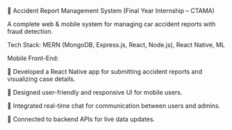 🚗 Accident Report Management System (Final Year Internship – CTAMA)

A complete web & mobile system for managing car accident reports with fraud detection.

Tech Stack: MERN (MongoDB, Express.js, React, Node.js), React Native, ML

Mobile Front-End:

📱 Developed a React Native app for submitting accident reports and visualizing case details.

🎨 Designed user-friendly and responsive UI for mobile users.

💬 Integrated real-time chat for communication between users and admins.

🔗 Connected to backend APIs for live data updates.


